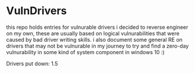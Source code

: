 # VulnDrivers
this repo holds entries for vulnurable drivers i decided to reverse engineer on my own, these are usually based on logical vulnurabilities that were caused by bad driver writing skills. i also document some general RE on drivers that may not be vulnurable in my journey to try and find a zero-day vulnurability in
some kind of system component in windows 10 :)

Drivers put down: 1.5
